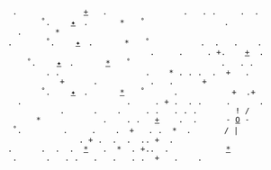 <pre>
 .              <a href="https://noc2pa.com/" rel="nofollow">+</a>   .                .   . .     .  .
       ˚.　 　<a href="https://telq.org/" rel="nofollow">✦</a>　.　　　　*　　˚ 　              .       
  .       *                     
.       ˚.　 　<a href="https://0x00sec.org/" rel="nofollow">✦</a>　.　　　　*　　˚ 　        .  .   .    .
                              .     .     . +.    <a href="https://photomosh.com/" rel="nofollow">+</a>  .
    ˚.　 　<a href="https://techgaun.github.io/active-forks/" rel="nofollow">✦</a>　.　　　　<a href="https://www.decisionproblem.com/paperclips/" rel="nofollow">*</a>　　˚ 　　　             .   . .
        . .                  .    * . . .  .  +   .
           +      .           .   .      +
       ˚.　 　<a href="https://candybox2.github.io" rel="nofollow">✦</a>　.　　　　<a href="https://thirtydollar.website/" rel="nofollow">*</a>　　˚ 　　　.　　        +  .+
  .                      .     . + .  . .     .      .
           .      .    .     . .   . . .        ! /
      *             .    . .   <a href="https://www.windows93.net/" rel="nofollow">+</a>    .  .      - <a href="https://tr-8r.com/" rel="nofollow">O</a> -
 ˚.　       .     .    .  +   . .  *  .       / |
               . + .  .  .  .. +  .
.      .  .  .  <a href="https://ciechanow.ski/archives/" rel="nofollow">*</a>   .  *  . +..  .            <a href="https://github.com/github/dmca/blob/698806ef45ab3167475296fea203fca662012d5f/2017/2017-07-18-byond.md" rel="nofollow">*</a>
 .      .   . .   .   .   . .  +   .    .           
</pre>
